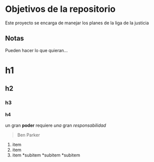 # Objetivos de la repositorio

Este proyecto se encarga de manejar los planes de la liga de la justicia


## Notas
Pueden hacer lo que quieran...

# h1
## h2
### h3
#### h4

un gran **poder** requiere _una_ gran *responsabilidad*
> Ben Parker

1. item
2. item
3. item
  *subitem
  *subitem
  *subitem
